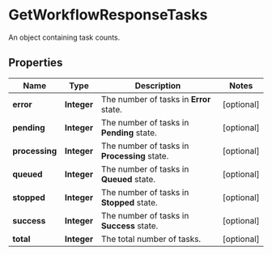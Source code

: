 

# GetWorkflowResponseTasks

An object containing task counts. 

## Properties

| Name | Type | Description | Notes |
|------------ | ------------- | ------------- | -------------|
|**error** | **Integer** | The number of tasks in **Error** state.  |  [optional] |
|**pending** | **Integer** | The number of tasks in **Pending** state.  |  [optional] |
|**processing** | **Integer** | The number of tasks in **Processing** state.  |  [optional] |
|**queued** | **Integer** | The number of tasks in **Queued** state.  |  [optional] |
|**stopped** | **Integer** | The number of tasks in **Stopped** state.  |  [optional] |
|**success** | **Integer** | The number of tasks in **Success** state.  |  [optional] |
|**total** | **Integer** | The total number of tasks.  |  [optional] |




